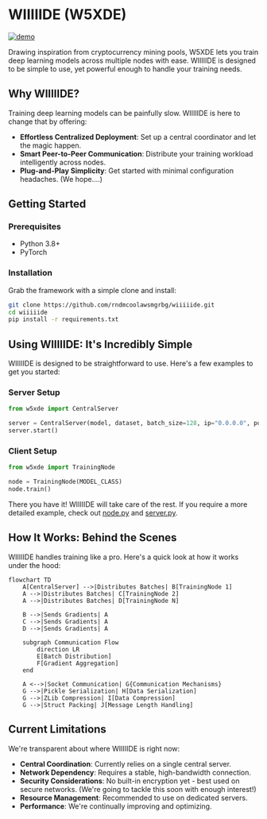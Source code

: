 # WIIIIIDE (W5XDE)

[![demo](https://markdown-videos-api.jorgenkh.no/url?url=https%3A%2F%2Fwww.youtube.com%2Fwatch%3Fv%3DV-txwi5o3-o)](https://www.youtube.com/watch?v=V-txwi5o3-o)

Drawing inspiration from cryptocurrency mining pools, W5XDE lets you train deep learning models across multiple nodes with ease. WIIIIIDE is designed to be simple to use, yet powerful enough to handle your training needs.

## Why WIIIIIDE?

Training deep learning models can be painfully slow. WIIIIIDE is here to change that by offering:

- **Effortless Centralized Deployment**: Set up a central coordinator and let the magic happen.
- **Smart Peer-to-Peer Communication**: Distribute your training workload intelligently across nodes.
- **Plug-and-Play Simplicity**: Get started with minimal configuration headaches. (We hope....)

## Getting Started

### Prerequisites
- Python 3.8+
- PyTorch

### Installation
Grab the framework with a simple clone and install:

```bash
git clone https://github.com/rndmcoolawsmgrbg/wiiiiide.git
cd wiiiiide
pip install -r requirements.txt
```

## Using WIIIIIDE: It's Incredibly Simple

WIIIIIDE is designed to be straightforward to use. Here's a few examples to get you started:

### Server Setup
```python
from w5xde import CentralServer

server = CentralServer(model, dataset, batch_size=128, ip="0.0.0.0", port=5555)
server.start()
```

### Client Setup
```python
from w5xde import TrainingNode

node = TrainingNode(MODEL_CLASS)
node.train()
```

There you have it! WIIIIIDE will take care of the rest.
If you require a more detailed example, check out [node.py](node.py) and [server.py](server.py).

## How It Works: Behind the Scenes

WIIIIIDE handles training like a pro. Here's a quick look at how it works under the hood:

```mermaid
flowchart TD
    A[CentralServer] -->|Distributes Batches| B[TrainingNode 1]
    A -->|Distributes Batches| C[TrainingNode 2]
    A -->|Distributes Batches| D[TrainingNode N]
    
    B -->|Sends Gradients| A
    C -->|Sends Gradients| A
    D -->|Sends Gradients| A
    
    subgraph Communication Flow
        direction LR
        E[Batch Distribution]
        F[Gradient Aggregation]
    end
    
    A <-->|Socket Communication| G{Communication Mechanisms}
    G -->|Pickle Serialization| H[Data Serialization]
    G -->|ZLib Compression| I[Data Compression]
    G -->|Struct Packing| J[Message Length Handling]
```

## Current Limitations

We're transparent about where WIIIIIDE is right now:

- **Central Coordination**: Currently relies on a single central server.
- **Network Dependency**: Requires a stable, high-bandwidth connection.
- **Security Considerations**: No built-in encryption yet - best used on secure networks. (We're going to tackle this soon with enough interest!)
- **Resource Management**: Recommended to use on dedicated servers.
- **Performance**: We're continually improving and optimizing.
